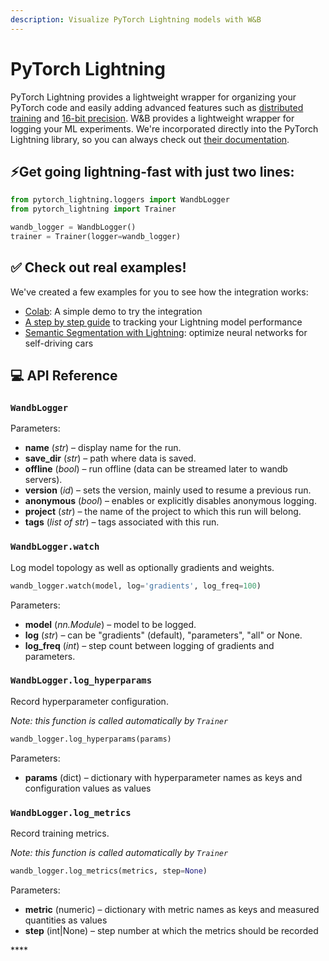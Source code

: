 ```yaml
---
description: Visualize PyTorch Lightning models with W&B
---
```


# PyTorch Lightning

PyTorch Lightning provides a lightweight wrapper for organizing your PyTorch code and easily adding advanced features such as [distributed training](https://pytorch-lightning.readthedocs.io/en/latest/multi_gpu.html) and [16-bit precision](https://pytorch-lightning.readthedocs.io/en/latest/amp.html). W&B provides a lightweight wrapper for logging your ML experiments. We're incorporated directly into the PyTorch Lightning library, so you can always check out [their documentation](https://pytorch-lightning.readthedocs.io/en/latest/loggers.html#weights-and-biases).

## ⚡Get going lightning-fast with just two lines:

```python
from pytorch_lightning.loggers import WandbLogger
from pytorch_lightning import Trainer

wandb_logger = WandbLogger()
trainer = Trainer(logger=wandb_logger)
```

## ✅ Check out **real** examples!

We've created a few examples for you to see how the integration works:

* [Colab](https://colab.research.google.com/drive/1GHWwfzAsWx_Q1paw73hngAvA7-U9QHi-): A simple demo to try the integration
* [A step by step guide](https://app.wandb.ai/cayush/pytorchlightning/reports/Use-Pytorch-Lightning-with-Weights-%26-Biases--Vmlldzo2NjQ1Mw) to tracking your Lightning model performance
* [Semantic Segmentation with Lightning](https://app.wandb.ai/borisd13/lightning-kitti/reports/Lightning-Kitti--Vmlldzo3MTcyMw): optimize neural networks for self-driving cars

## **💻 API Reference**

### `WandbLogger`

Parameters:

* **name** \(_str_\) – display name for the run.
* **save\_dir** \(_str_\) – path where data is saved.
* **offline** \(_bool_\) – run offline \(data can be streamed later to wandb servers\).
* **version** \(_id_\) – sets the version, mainly used to resume a previous run.
* **anonymous** \(_bool_\) – enables or explicitly disables anonymous logging.
* **project** \(_str_\) – the name of the project to which this run will belong.
* **tags** \(_list of str_\) – tags associated with this run.

### **`WandbLogger.watch`**

Log model topology as well as optionally gradients and weights.

```python
wandb_logger.watch(model, log='gradients', log_freq=100)
```

Parameters:

* **model** \(_nn.Module_\) – model to be logged.
* **log** \(_str_\) – can be "gradients" \(default\), "parameters", "all" or None.
* **log\_freq** \(_int_\) – step count between logging of gradients and parameters.

### **`WandbLogger.log_hyperparams`**

Record hyperparameter configuration.

_Note: this function is called automatically by `Trainer`_

```python
wandb_logger.log_hyperparams(params)
```

Parameters:

* **params** \(dict\)  – dictionary with hyperparameter names as keys and configuration values as values

### `WandbLogger.log_metrics`

Record training metrics.

_Note: this function is called automatically by `Trainer`_

```python
wandb_logger.log_metrics(metrics, step=None)
```

Parameters:

* **metric** \(numeric\) – dictionary with metric names as keys and measured quantities as values
* **step** \(int\|None\) – step number at which the metrics should be recorded



\*\*\*\*

